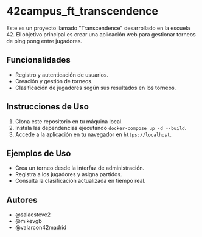 # 42campus_ft_transcendence

Este es un proyecto llamado "Transcendence" desarrollado en la escuela 42. El objetivo principal es crear una aplicación web para gestionar torneos de ping pong entre jugadores.

## Funcionalidades

- Registro y autenticación de usuarios.
- Creación y gestión de torneos.
- Clasificación de jugadores según sus resultados en los torneos.

## Instrucciones de Uso

1. Clona este repositorio en tu máquina local.
2. Instala las dependencias ejecutando `docker-compose up -d --build`.
5. Accede a la aplicación en tu navegador en `https://localhost`.

## Ejemplos de Uso

- Crea un torneo desde la interfaz de administración.
- Registra a los jugadores y asigna partidos.
- Consulta la clasificación actualizada en tiempo real.

## Autores

- @salaesteve2
- @mikevgb
- @valarcon42madrid
